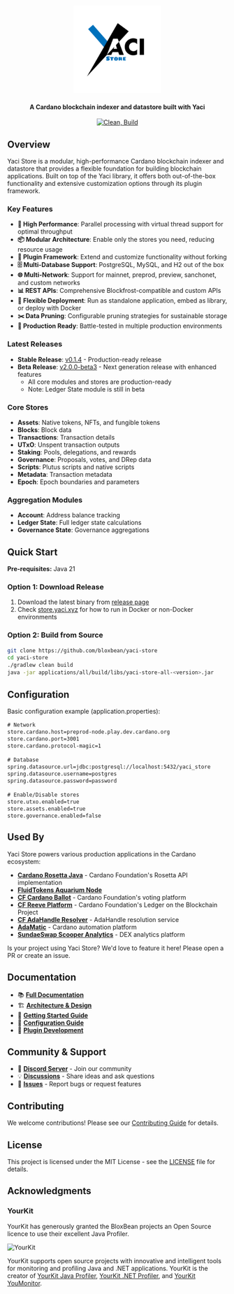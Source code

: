 <div align="center">
<img src="static/YaciStore.png" width="200">

<h4>A Cardano blockchain indexer and datastore built with Yaci</h4>

[![Clean, Build](https://github.com/bloxbean/yaci-store/actions/workflows/build.yml/badge.svg)](https://github.com/bloxbean/yaci-store/actions/workflows/build.yml)
</div>

## Overview

Yaci Store is a modular, high-performance Cardano blockchain indexer and datastore that provides a flexible foundation for building blockchain applications. Built on top of the Yaci library, it offers both out-of-the-box functionality and extensive customization options through its plugin framework.

### Key Features

- **🚀 High Performance**: Parallel processing with virtual thread support for optimal throughput
- **📦 Modular Architecture**: Enable only the stores you need, reducing resource usage
- **🔌 Plugin Framework**: Extend and customize functionality without forking
- **🗄️ Multi-Database Support**: PostgreSQL, MySQL, and H2 out of the box
- **🌐 Multi-Network**: Support for mainnet, preprod, preview, sanchonet, and custom networks
- **📊 REST APIs**: Comprehensive Blockfrost-compatible and custom APIs
- **🔧 Flexible Deployment**: Run as standalone application, embed as library, or deploy with Docker
- **✂️ Data Pruning**: Configurable pruning strategies for sustainable storage
- **🎯 Production Ready**: Battle-tested in multiple production environments

### Latest Releases

- **Stable Release**: [v0.1.4](https://github.com/bloxbean/yaci-store/releases/tag/v0.1.4) - Production-ready release
- **Beta Release**: [v2.0.0-beta3](https://github.com/bloxbean/yaci-store/releases/tag/v2.0.0-beta3) - Next generation release with enhanced features
  - All core modules and stores are production-ready
  - Note: Ledger State module is still in beta

### Core Stores

- **Assets**: Native tokens, NFTs, and fungible tokens
- **Blocks**: Block data
- **Transactions**: Transaction details
- **UTxO**: Unspent transaction outputs
- **Staking**: Pools, delegations, and rewards
- **Governance**: Proposals, votes, and DRep data
- **Scripts**: Plutus scripts and native scripts
- **Metadata**: Transaction metadata
- **Epoch**: Epoch boundaries and parameters

### Aggregation Modules

- **Account**: Address balance tracking
- **Ledger State**: Full ledger state calculations
- **Governance State**: Governance aggregations

## Quick Start

**Pre-requisites:** Java 21

### Option 1: Download Release

1. Download the latest binary from [release page](https://github.com/bloxbean/yaci-store/releases)
2. Check [store.yaci.xyz](https://store.yaci.xyz) for how to run in Docker or non-Docker environments

### Option 2: Build from Source

```bash
git clone https://github.com/bloxbean/yaci-store
cd yaci-store
./gradlew clean build
java -jar applications/all/build/libs/yaci-store-all-<version>.jar
```

## Configuration

Basic configuration example (application.properties):

```properties
# Network
store.cardano.host=preprod-node.play.dev.cardano.org
store.cardano.port=3001
store.cardano.protocol-magic=1

# Database
spring.datasource.url=jdbc:postgresql://localhost:5432/yaci_store
spring.datasource.username=postgres
spring.datasource.password=password

# Enable/Disable stores
store.utxo.enabled=true
store.assets.enabled=true
store.governance.enabled=false
```

## Used By

Yaci Store powers various production applications in the Cardano ecosystem:

- [**Cardano Rosetta Java**](https://github.com/cardano-foundation/cardano-rosetta-java) - Cardano Foundation's Rosetta API implementation
- [**FluidTokens Aquarium Node**](https://github.com/FluidTokens/ft-aquarium-node)
- [**CF Cardano Ballot**](https://github.com/cardano-foundation/cf-cardano-ballot) - Cardano Foundation's voting platform
- [**CF Reeve Platform**](https://github.com/cardano-foundation/cf-reeve-platform) - Cardano Foundation's Ledger on the Blockchain Project
- [**CF AdaHandle Resolver**](https://github.com/cardano-foundation/cf-adahandle-resolver) - AdaHandle resolution service
- [**AdaMatic**](https://adamatic.xyz/) - Cardano automation platform
- [**SundaeSwap Scooper Analytics**](https://github.com/easy1staking-com/sundaeswap-scooper-analytics) - DEX analytics platform

Is your project using Yaci Store? We'd love to feature it here! Please open a PR or create an issue.

## Documentation

- 📚 **[Full Documentation](https://store.yaci.xyz/)**
- 🏗️ **[Architecture & Design](https://store.yaci.xyz/design)**
- 🚀 **[Getting Started Guide](https://store.yaci.xyz/getting-started/getting-started-2.x.x)**
- 🔧 **[Configuration Guide](https://store.yaci.xyz/stores/configuration)**
- 🔌 **[Plugin Development](https://store.yaci.xyz/plugins/plugin-getting-started)**

## Community & Support

- 💬 **[Discord Server](https://discord.gg/JtQ54MSw6p)** - Join our community
- 💡 **[Discussions](https://github.com/bloxbean/yaci-store/discussions)** - Share ideas and ask questions
- 🐛 **[Issues](https://github.com/bloxbean/yaci-store/issues)** - Report bugs or request features

## Contributing

We welcome contributions! Please see our [Contributing Guide](CONTRIBUTING.md) for details.

## License

This project is licensed under the MIT License - see the [LICENSE](LICENSE) file for details.

## Acknowledgments

### YourKit

YourKit has generously granted the BloxBean projects an Open Source licence to use their excellent Java Profiler.

![YourKit](https://www.yourkit.com/images/yklogo.png)

YourKit supports open source projects with innovative and intelligent tools
for monitoring and profiling Java and .NET applications.
YourKit is the creator of <a href="https://www.yourkit.com/java/profiler/">YourKit Java Profiler</a>,
<a href="https://www.yourkit.com/.net/profiler/">YourKit .NET Profiler</a>,
and <a href="https://www.yourkit.com/youmonitor/">YourKit YouMonitor</a>.
